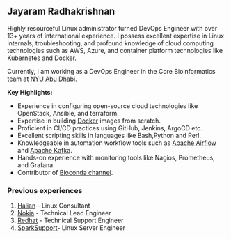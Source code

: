 ## Jayaram Radhakrishnan

Highly resourceful Linux administrator turned DevOps Engineer with over 13+ years of international experience. I possess excellent expertise in Linux internals, troubleshooting, and profound knowledge of cloud computing technologies such as AWS, Azure, and container platform technologies like Kubernetes and Docker.

Currently, I am working as a DevOps Engineer in the Core Bioinformatics team at [NYU Abu Dhabi](https://nyuad.nyu.edu).

**Key Highlights:**

* Experience in configuring open-source cloud technologies like OpenStack, Ansible, and terraform.
* Expertise in building [Docker](https://www.docker.com/) images from scratch.
* Proficient in CI/CD practices using GitHub, Jenkins, ArgoCD etc.
* Excellent scripting skills in languages like Bash,Python and Perl.
* Knowledgeable in automation workflow tools such as [Apache Airflow](https://airflow.apache.org/) and [Apache Kafka](https://kafka.apache.org/).
* Hands-on experience with monitoring tools like Nagios, Prometheus, and Grafana.
* Contributor of [Bioconda channel](https://bioconda.github.io/).


### Previous experiences
 
1. [Halian](https://www.halian.com/) - Linux Consultant
2. [Nokia](nokia.com) - Technical Lead Engineer
3. [Redhat](https://redhat.com) - Technical Support Engineer
4. [SparkSupport](https://sparksupport.com/)- Linux Server Engineer
